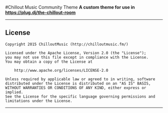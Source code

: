#Chillout Music Community Theme
**A custom theme for use in https://plug.dj/the-chillout-room**

-------------
License
---
    Copyright 2015 ChilloutMusic (http://chilloutmusic.fm/)

    Licensed under the Apache License, Version 2.0 (the "License");
    you may not use this file except in compliance with the License.
    You may obtain a copy of the License at

        http://www.apache.org/licenses/LICENSE-2.0

    Unless required by applicable law or agreed to in writing, software
    distributed under the License is distributed on an "AS IS" BASIS,
    WITHOUT WARRANTIES OR CONDITIONS OF ANY KIND, either express or implied.
    See the License for the specific language governing permissions and
    limitations under the License.
-------------